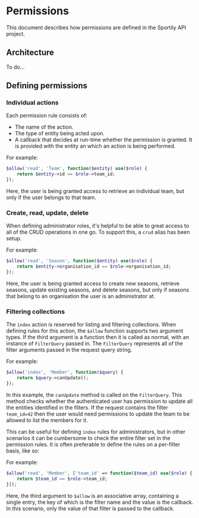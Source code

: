 # Permissions

This document describes how permissions are defined in the Sportily API project.

## Architecture

To do...

## Defining permissions

### Individual actions

Each permission rule consists of:

- The name of the action.
- The type of entity being acted upon.
- A callback that decides at run-time whether the permission is granted. It is provided with the entity an which an action is being performed.

For example:

```php
$allow('read', 'Team', function($entity) use($role) {
    return $entity->id == $role->team_id;
});
```

Here, the user is being granted access to retrieve an individual team, but only if the user belongs to that team.

### Create, read, update, delete

When defining administrator roles, it's helpful to be able to great access to all of the CRUD operations in one go. To support this, a `crud` alias has been setup.

For example:

```php
$allow('read', 'Season', function($entity) use($role) {
    return $entity->organisation_id == $role->organisation_id;
});
```

Here, the user is being granted access to create new seasons, retrieve seasons, update existing seasons, and delete seasons, but only if seasons that belong to an organisation the user is an administrator at.

### Filtering collections

The `index` action is reserved for listing and filtering collections. When defining rules for this action, the `$allow` function supports two argument types. If the third argument is a function then it is called as normal, with an instance of `FilterQuery` passed in. The `FilterQuery` represents all of the filter arguments passed in the request query string.

For example:

```php
$allow('index', 'Member', function($query) {
    return $query->canUpdate();
});
```

In this example, the `canUpdate` method is called on the `FilterQuery`. This method checks whether the authenticated user has permission to update all the entities identified in the filters. If the request contains the filter `team_id=42` then the user would need permissions to update the team to be allowed to list the members for it.

This can be useful for defining `index` rules for administrators, but in other scenarios it can be cumbersome to check the entire filter set in the permission rules. It is often preferable to define the rules on a per-filter basis, like so:

For example:

```php
$allow('read', 'Member', ['team_id' => function($team_id) use($role) {
    return $team_id == $role->team_id;
}]);
```

Here, the third argument to `$allow` is an associative array, containing a single entry, the key of which is the filter name and the value is the callback. In this scenario, only the value of that filter is passed to the callback.
